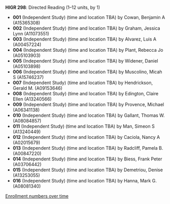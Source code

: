 **HIGR 298**: Directed Reading (1–12 units, by 1)

- **001** (Independent Study) (time and location TBA) by Cowan, Benjamin A (A15365308)
- **002** (Independent Study) (time and location TBA) by Graham, Jessica Lynn (A11073551)
- **003** (Independent Study) (time and location TBA) by Alvarez, Luis A (A00457224)
- **004** (Independent Study) (time and location TBA) by Plant, Rebecca Jo (A05103903)
- **005** (Independent Study) (time and location TBA) by Widener, Daniel (A05103898)
- **006** (Independent Study) (time and location TBA) by Muscolino, Micah S (A15746237)
- **007** (Independent Study) (time and location TBA) by Hendrickson, Gerald M. (A09153646)
- **008** (Independent Study) (time and location TBA) by Edington, Claire Ellen (A13240566)
- **009** (Independent Study) (time and location TBA) by Provence, Michael (A06341138)
- **010** (Independent Study) (time and location TBA) by Gallant, Thomas W. (A08084857)
- **011** (Independent Study) (time and location TBA) by Man, Simeon S (A13240449)
- **012** (Independent Study) (time and location TBA) by Caciola, Nancy A (A02015679)
- **013** (Independent Study) (time and location TBA) by Radcliff, Pamela B. (A00847220)
- **014** (Independent Study) (time and location TBA) by Biess, Frank Peter (A03706442)
- **015** (Independent Study) (time and location TBA) by Demetriou, Denise (A13253055)
- **016** (Independent Study) (time and location TBA) by Hanna, Mark G. (A08081340)

[Enrollment numbers over time](./HIGR298.tsv)
